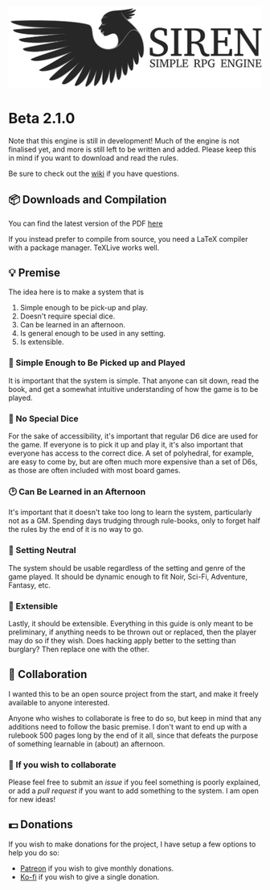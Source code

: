![Logo](https://github.com/ElectricCoffee/SirenRPG/blob/master/src/graphics/svg-logo.png)
# Beta 2.1.0

Note that this engine is still in development! Much of the engine is not finalised yet, and more is still left to be written and added. Please keep this in mind if you want to download and read the rules.

Be sure to check out the [wiki](https://github.com/ElectricCoffee/SirenRPG/wiki) if you have questions.

## :package: Downloads and Compilation
You can find the latest version of the PDF [here](https://github.com/ElectricCoffee/SirenRPG/releases)

If you instead prefer to compile from source, you need a LaTeX compiler with a package manager. TeXLive works well.

##  :bulb: Premise
The idea here is to make a system that is
1. Simple enough to be pick-up and play.
2. Doesn't require special dice.
3. Can be learned in an afternoon.
4. Is general enough to be used in any setting.
5. Is extensible.

### 🤸 Simple Enough to Be Picked up and Played
It is important that the system is simple. That anyone can sit down, read the book, and get a somewhat intuitive understanding of how the game is to be played.

### :game_die: No Special Dice
For the sake of accessibility, it's important that regular D6 dice are used for the game.
If everyone is to pick it up and play it, it's also important that everyone has access to the correct dice.
A set of polyhedral, for example, are easy to come by, but are often much more expensive than a set of D6s, as those are often included with most board games.

### :clock2: Can Be Learned in an Afternoon
It's important that it doesn't take too long to learn the system, particularly not as a GM.
Spending days trudging through rule-books, only to forget half the rules by the end of it is no way to go.

### 🧙 Setting Neutral
The system should be usable regardless of the setting and genre of the game played.
It should be dynamic enough to fit Noir, Sci-Fi, Adventure, Fantasy, etc.

### :star2: Extensible
Lastly, it should be extensible. 
Everything in this guide is only meant to be preliminary, if anything needs to be thrown out or replaced, then the player may do so if they wish. 
Does hacking apply better to the setting than burglary? 
Then replace one with the other.

## :couple: Collaboration
I wanted this to be an open source project from the start, and make it freely available to anyone interested.
  
Anyone who wishes to collaborate is free to do so, but keep in mind that any additions need to follow the basic premise.
I don't want to end up with a rulebook 500 pages long by the end of it all, since that defeats the purpose of something learnable in (about) an afternoon.

### :thought_balloon: If you wish to collaborate
Please feel free to submit an _issue_ if you feel something is poorly explained, or add a _pull request_ if you want to add something to the system.
I am open for new ideas!

## 💵 Donations
If you wish to make donations for the project, I have setup a few options to help you do so:
* [Patreon](https://www.patreon.com/sirenRPG) if you wish to give monthly donations.
* [Ko-fi](https://ko-fi.com/sirenrpg) if you wish to give a single donation.